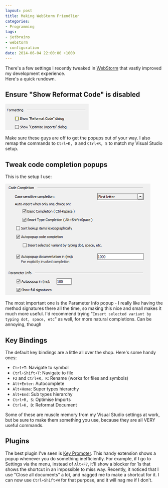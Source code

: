 ```yaml
---
layout: post
title: Making WebStorm Friendlier
categories:
- Programming
tags:
- jetbrains
- webstorm
- configuration
date: 2014-06-04 22:00:00 +1000
---
```

There's a few settings I recently tweaked in [WebStorm](http://www.jetbrains.com/webstorm/) that vastly improved my development experience.  
Here's a quick rundown.
 
Ensure "Show Reformat Code" is disabled
---------------------------------------
![Show "Reformat Code" dialog](/images/2014-06-04-reformat-code.png)

Make sure these guys are off to get the popups out of your way.  I also remap the commands to `Ctrl+K, D` and `Ctrl+R, S` 
to match my Visual Studio setup.

Tweak code completion popups
----------------------------
This is the setup I use:

![Code Completion](/images/2014-06-04-code-completion.png)

The most important one is the Parameter Info popup - I really like having the method signatures there all the time,
so making this nice and small makes it much more useful.  I'd recommend trying "`Insert selected variant by typing dot, space, etc`"
as well, for more natural completions.  Can be annoying, though 

Key Bindings
------------
The default key bindings are a little all over the shop.  Here's some handy ones:

- `Ctrl+T`: Navigate to symbol
- `Ctrl+Shift+T`: Navigate to file
- `F2` and `Ctrl+R, R`: Rename (works for files and symbols)
- `Alt+Enter`: Autocomplete
- `Alt+Home`: Super types hierarchy
- `Alt+End`: Sub types hierarchy
- `Ctrl+R, S`: Optimise Imports
- `Ctrl+K, D`: Reformat Document

Some of these are muscle memory from my Visual Studio settings at work, but be sure to make them something you use, 
because they are all VERY useful commands. 

Plugins
-------
The best plugin I've seen is [Key Promoter](http://plugins.jetbrains.com/plugin/4455?pr=webStorm).  This handy extension shows a popup whenever
you do something inefficiently.  For example, if I go to Settings via the menu, instead of `Alt+F7`, it'll show a blocker for 1s that shows the shortcut
in an impossible to miss way.  Recently, it noticed that I use "Close all documents" a lot, and nagged me to make a shortcut for it. I can now use 
`Ctrl+Shift+W` for that purpose, and it will nag me if I don't.